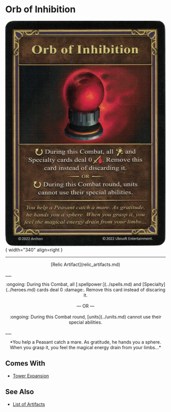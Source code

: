# Orb of Inhibition

![Orb of Inhibition](../assets/artifacts_relic-orb_of_inhibition.webp){ width="340" align=right }
___
<p style="text-align: center;" markdown>[Relic Artifact](relic_artifacts.md)</p>
___
<p style="text-align: center;" markdown>:ongoing: During this Combat, all [:spellpower:](../spells.md) and [Specialty](../heroes.md) cards deal 0 :damage:. Remove this card instead of discaring it.<br><br>— OR —<br><br> :ongoing: During this Combat round, [units](../units.md) cannot use their special abilities.</p>
___
<p style="text-align: center;" markdown>*You help a Peasant catch a mare. As gratitude, he hands you a sphere. When you grasp it, you feel the magical energy drain from your limbs...*</p>


## Comes With

- [Tower Expansion](../content.md)


## See Also

- [List of Artifacts](../artifacts.md)
